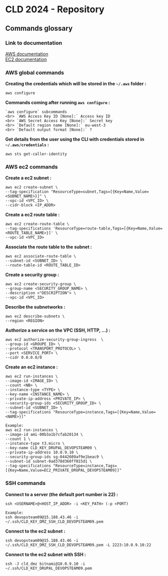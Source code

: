 # CLD 2024 - Repository

## Commands glossary

### Link to documentation
[AWS documentation](https://awscli.amazonaws.com/v2/documentation/api/latest/reference/index.html)   
[EC2 documentation](https://awscli.amazonaws.com/v2/documentation/api/latest/reference/ec2/index.html#cli-aws-ec2)

### AWS global commands

**Creating the credentials which will be stored in the `~/.aws` folder :**
```shell
aws configure
```

**Commands coming after running `aws configure` :**
```shell
`aws configure` subcommands
<br> `AWS Access Key ID [None]:` Access key ID
<br> `AWS Secret Access Key [None]:` Secret key
<br> `Default region name [None]:` eu-west-3
<br> `Default output format [None]:` ? 
```

**Get details from the user using the CLI with credentials stored in `~/.aws/credentials` :**
```shell
aws sts get-caller-identity
```


### AWS ec2 commands

**Create a ec2 subnet :**
```shell
aws ec2 create-subnet \
--tag-specification "ResourceType=subnet,Tags=[{Key=Name,Value=<SUBNET_NAME>}]" \
--vpc-id <VPC_ID> \
--cidr-block <IP_ADDR> 
```

**Create a ec2 route table :**
```shell
aws ec2 create-route-table \
--tag-specifications 'ResourceType=route-table,Tags=[{Key=Name,Value=<ROUTE_TABLE_NAME>}]' \
--vpc-id <VPC_ID>
```

**Associate the route table to the subnet :**
```shell
aws ec2 associate-route-table \
--subnet-id <SUBNET_ID> \
--route-table-id <ROUTE_TABLE_ID>
```

**Create a security group :**
```shell
aws ec2 create-security-group \
--group-name <SECURITY_GROUP_NAME> \
--description <"DESCRIPTION"> \
--vpc-id <VPC_ID>
```

**Describe the subnetworks :**
```shell
aws ec2 describe-subnets \
--region <REGION>
```

**Authorize a service on the VPC (SSH, HTTP, ...) :**
```shell
aws ec2 authorize-security-group-ingress  \
--group-id <GROUPE_ID> \
--protocol <TRANSPORT_PROTOCOL> \
--port <SERVICE_PORT> \
--cidr 0.0.0.0/0
```

**Create an ec2 instance :**
```shell
aws ec2 run-instances \
--image-id <IMAGE_ID> \
--count <NB> \
--instance-type <TYPE> \
--key-name <INSTANCE_NAME> \
--private-ip-address <PRIVATE_IP> \
--security-group-ids <SECURITY_GROUP_ID> \
--subnet-id <SUBNET_ID> \
--tag-specifications "ResourceType=instance,Tags=[{Key=Name,Value=<NAME>}]"

Example:
aws ec2 run-instances \
--image-id ami-00b3a1b7cfab20134 \
--count 1 \
--instance-type t3.micro \
--key-name CLD_KEY_DRUPAL_DEVOPSTEAM09 \
--private-ip-address 10.0.9.10 \
--security-group-ids sg-0442609af9e1beac9 \
--subnet-id subnet-0ad378d360ff015d1 \
--tag-specifications "ResourceType=instance,Tags=[{Key=Name,Value=EC2_PRIVATE_DRUPAL_DEVOPSTEAM09}]"
```

### SSH commands

**Connect to a server (the default port number is 22) :**
```shell
ssh <USERNAME>@<HOST_IP_ADDR> -i <KEY_PATH> (-p <PORT)

Example:
ssh devopsteam09@15.188.43.46 -i ~/.ssh/CLD_KEY_DMZ_SSH_CLD_DEVOPSTEAM09.pem
```
**Connect to the ec2 subnet :**
```shell
ssh devopsteam09@15.188.43.46 -i ~/.ssh/CLD_KEY_DMZ_SSH_CLD_DEVOPSTEAM09.pem -L 2223:10.0.9.10:22
```

**Connect to the ec2 subnet with SSH :**
```shell
ssh -J cld_dmz bitnami@10.0.9.10 -i ~/.ssh/CLD_KEY_DRUPAL_DEVOPSTEAM09.pem
```


